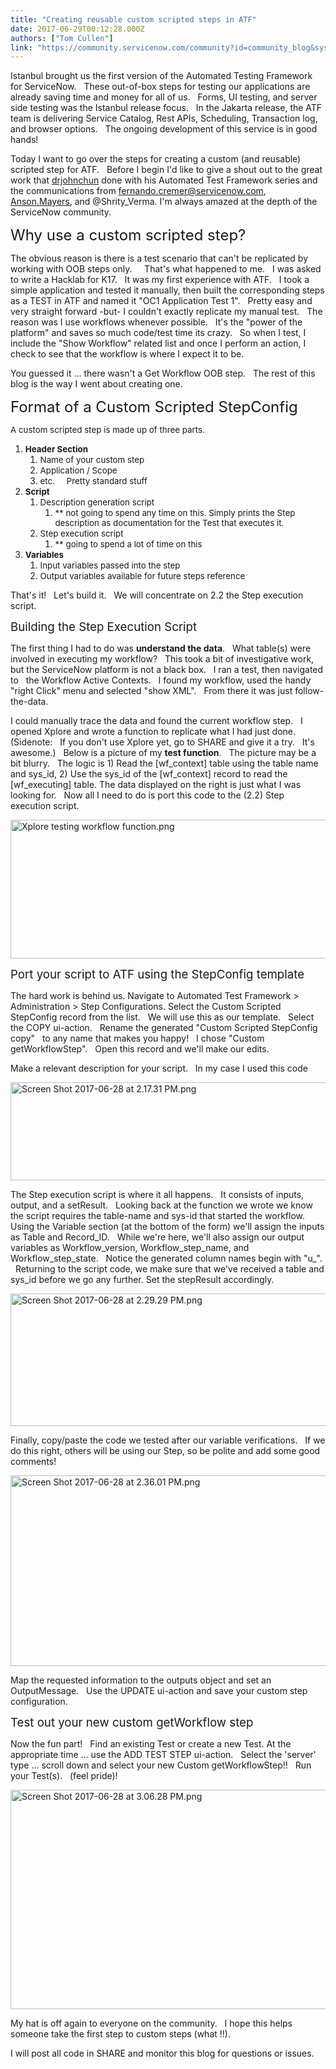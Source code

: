 ```yaml
---
title: "Creating reusable custom scripted steps in ATF"
date: 2017-06-29T00:12:28.000Z
authors: ["Tom Cullen"]
link: "https://community.servicenow.com/community?id=community_blog&sys_id=398d6669dbd0dbc01dcaf3231f9619d2"
---
```

<p>Istanbul brought us the first version of the Automated Testing Framework for ServiceNow.   These out-of-box steps for testing our applications are already saving time and money for all of us.   Forms, UI testing, and server side testing was the Istanbul release focus.   In the Jakarta release, the ATF team is delivering Service Catalog, Rest APIs, Scheduling, Transaction log, and browser options.   The ongoing development of this service is in good hands!</p><p></p><p>Today I want to go over the steps for creating a custom (and reusable) scripted step for ATF.   Before I begin I'd like to give a shout out to the great work that <a title="drjohnchun" __default_attr="29028" __jive_macro_name="user" class="jive_macro jive_macro_user" data-orig-content="drjohnchun" data-renderedposition="92.80000305175781_983.125_89_17" href="/community?id=community_user_profile&user=53101665db581fc09c9ffb651f9619f6">drjohnchun</a> done with his Automated Test Framework series and the communications from <a title="fernando.cremer@servicenow.com" __default_attr="56637" __jive_macro_name="user" class="jive_macro jive_macro_user" data-orig-content="fernando.cremer@servicenow.com" data-renderedposition="113.5999984741211_467.51251220703125_234_17" href="/community?id=community_user_profile&user=13f0daa1db981fc09c9ffb651f961960">fernando.cremer@servicenow.com</a>, <a title="Anson.Mayers" __default_attr="14204" __jive_macro_name="user" class="jive_macro jive_macro_user" data-orig-content="Anson.Mayers" data-renderedposition="113.5999984741211_709.7125244140625_108_17" href="/community?id=community_user_profile&user=640f86a1db181fc09c9ffb651f96199a">Anson.Mayers</a>, and @Shrity_Verma. I'm always amazed at the depth of the ServiceNow community.</p><p></p><p><span style="font-size: 18pt;">Why use a custom scripted step?</span></p><p>The obvious reason is there is a test scenario that can't be replicated by working with OOB steps only.     That's what happened to me.   I was asked to write a Hacklab for K17.   It was my first experience with ATF.   I took a simple application and tested it manually, then built the corresponding steps as a TEST in ATF and named it "OC1 Application Test 1".   Pretty easy and very straight forward -but- I couldn't exactly replicate my manual test.   The reason was I use workflows whenever possible.   It's the "power of the platform" and saves so much code/test time its crazy.   So when I test, I include the "Show Workflow" related list and once I perform an action, I check to see that the workflow is where I expect it to be.</p><p></p><p>You guessed it ... there wasn't a Get Workflow OOB step.   The rest of this blog is the way I went about creating one.</p><p></p><p><span style="font-size: 24px;">Format of a Custom Scripted StepConfig</span></p><p><span style="font-size: 10pt;">A custom scripted step is made up of three parts.<br/></span></p><ol><li><span style="font-size: 10pt;"><strong>Header Section</strong></span><ol><li><span style="font-size: 10pt;">Name of your custom step</span></li><li><span style="font-size: 10pt;">Application / Scope</span></li><li><span style="font-size: 10pt;">etc.     Pretty standard stuff</span></li></ol></li><li><span style="font-size: 10pt;"><strong>Script</strong></span><ol><li><span style="font-size: 10pt;">Description generation script</span><ol><li><span style="font-size: 10pt;">** not going to spend any time on this. Simply prints the Step description as documentation for the Test that executes it.</span></li></ol></li><li><span style="font-size: 10pt;">Step execution script</span><ol><li><span style="font-size: 10pt;">** going to spend a lot of time on this</span></li></ol></li></ol></li><li><span style="font-size: 10pt;"><strong>Variables</strong></span><ol><li><span style="font-size: 10pt;">Input variables passed into the step</span></li><li><span style="font-size: 10pt;">Output variables available for future steps reference</span></li></ol></li></ol><p>That's it!   Let's build it.   We will concentrate on 2.2 the Step execution script.</p><p></p><p><span style="font-size: 14pt;">Building the Step Execution Script </span></p><p>The first thing I had to do was <strong>understand the data</strong>.   What table(s) were involved in executing my workflow?   This took a bit of investigative work, but the ServiceNow platform is not a black box.   I ran a test, then navigated to   the Workflow Active Contexts.   I found my workflow, used the handy "right Click" menu and selected "show XML".   From there it was just follow-the-data.</p><p>I could manually trace the data and found the current workflow step.   I opened Xplore and wrote a<strong> </strong>function to replicate what I had just done.   (Sidenote:   If you don't use Xplore yet, go to SHARE and give it a try.   It's awesome.)   Below is a picture of my <strong>test function</strong>.   The picture may be a bit blurry.   The logic is 1) Read the [wf_context] table using the table name and sys_id, 2) Use the sys_id of the [wf_context] record to read the [wf_executing] table. The data displayed on the right is just what I was looking for.   Now all I need to do is port this code to the (2.2) Step execution script.</p><p><img   alt="Xplore testing workflow function.png" class="image-1 jive-image" src="70546482db1457049c9ffb651f961929.iix" style="width: 620px; height: 222px;"/></p><p></p><p></p><p><span style="font-size: 14pt;">Port your script to ATF using the StepConfig template</span></p><p>The hard work is behind us. Navigate to Automated Test Framework &gt; Administration &gt; Step Configurations. Select the Custom Scripted StepConfig record from the list.   We will use this as our template.   Select the COPY ui-action.   Rename the generated "Custom Scripted StepConfig copy"   to any name that makes you happy!   I chose "Custom getWorkflowStep".   Open this record and we'll make our edits.</p><p></p><p>Make a relevant description for your script.   In my case I used this code</p><p><img   alt="Screen Shot 2017-06-28 at 2.17.31 PM.png" class="image-2 jive-image" src="c8330802db181304b322f4621f9619da.iix" style="width: 620px; height: 157px;"/></p><p>The Step execution script is where it all happens.   It consists of inputs, output, and a setResult.   Looking back at the function we wrote we know the script requires the table-name and sys-id that started the workflow.   Using the Variable section (at the bottom of the form) we'll assign the inputs as Table and Record_ID.   While we're here, we'll also assign our output variables as Workflow_version, Workflow_step_name, and Workflow_step_state.   Notice the generated column names begin with "u_".   Returning to the script code, we make sure that we've received a table and sys_id before we go any further. Set the stepResult accordingly.</p><p><img   alt="Screen Shot 2017-06-28 at 2.29.29 PM.png" class="image-3 jive-image" src="0112a7f9dbdc9fc0b322f4621f96196d.iix" style="width: 620px; height: 212px;"/></p><p>Finally, copy/paste the code we tested after our variable verifications.   If we do this right, others will be using our Step, so be polite and add some good comments!</p><p><img   alt="Screen Shot 2017-06-28 at 2.36.01 PM.png" class="image-4 jive-image" src="567c8942db9413043eb27a9e0f96195a.iix" style="width: 620px; height: 305px;"/></p><p>Map the requested information to the outputs object and set an OutputMessage.   Use the UPDATE ui-action and save your custom step configuration.</p><p></p><p><span style="font-size: 14pt;">Test out your new custom getWorkflow step</span></p><p>Now the fun part!   Find an existing Test or create a new Test. At the appropriate time ... use the ADD TEST STEP ui-action.   Select the 'server' type ... scroll down and select your new Custom getWorkflowStep!!   Run your Test(s).   (feel pride)!</p><p><img   alt="Screen Shot 2017-06-28 at 3.06.28 PM.png" class="image-5 jive-image" src="26cc288adb149344e9737a9e0f96193d.iix" style="width: 620px; height: 351px;"/></p><p></p><p></p><p></p><p>My hat is off again to everyone on the community.   I hope this helps someone take the first step to custom steps (what !!).</p><p>I will post all code in SHARE and monitor this blog for questions or issues.</p>